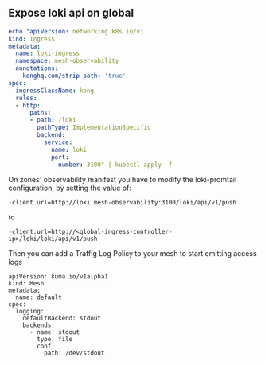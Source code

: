 ## Expose loki api on global
```yaml
echo "apiVersion: networking.k8s.io/v1
kind: Ingress
metadata:
  name: loki-ingress
  namespace: mesh-observability
  annotations:
    konghq.com/strip-path: 'true'
spec:
  ingressClassName: kong
  rules:
  - http:
      paths:
      - path: /loki
        pathType: ImplementationSpecific
        backend:
          service:
            name: loki
            port: 
              number: 3100" | kubectl apply -f -
```

On zones' observability manifest you have to modify the loki-promtail configuration, by setting the value of: 
```
-client.url=http://loki.mesh-observability:3100/loki/api/v1/push 
```
to 
```
-client.url=http://<global-ingress-controller-ip>/loki/loki/api/v1/push
```

Then you can add a Traffig Log Policy to your mesh to start emitting access logs

```
apiVersion: kuma.io/v1alpha1
kind: Mesh
metadata:
  name: default
spec:
  logging:
    defaultBackend: stdout
    backends:
      - name: stdout
        type: file
        conf:
          path: /dev/stdout
```
